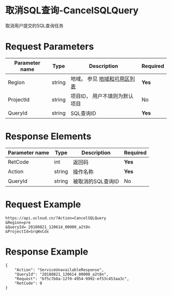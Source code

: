 # 取消SQL查询-CancelSQLQuery

取消用户提交的SQL查询任务

# Request Parameters
|Parameter name|Type|Description|Required|
|---|---|---|---|
|Region|string|地域。 参见 [地域和可用区列表](api/summary/regionlist)|**Yes**|
|ProjectId|string|项目ID， 用户不填则为默认项目|No|
|QueryId|string|SQL查询ID|**Yes**|

# Response Elements
|Parameter name|Type|Description|Required|
|---|---|---|---|
|RetCode|int|返回码|**Yes**|
|Action|string|操作名称|**Yes**|
|QueryId|string|被取消的SQL查询ID|No|

# Request Example
```
https://api.ucloud.cn/?Action=CancelSQLQuery
&Region=pre
&QueryId= 20180821_120614_00000_a2t8n
&ProjectId=SrqWxCdx
```

# Response Example
```
{
    "Action": "ServiceUnavailableResponse", 
    "QueryId": "20180821_120614_00000_a2t8n", 
    "Request": "bf5c7b0a-12f0-4954-9992-ef53c453aa3c", 
    "RetCode": 0
}
```

